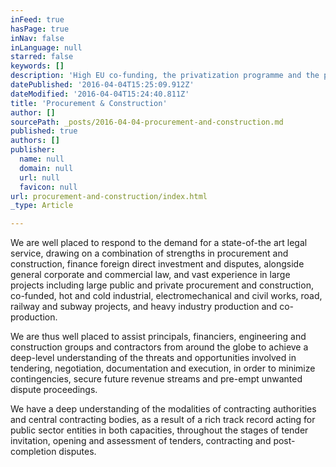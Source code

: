 ```yaml
---
inFeed: true
hasPage: true
inNav: false
inLanguage: null
starred: false
keywords: []
description: 'Ηigh EU co-funding, the privatization programme and the progressive reduction of sovereign risk perceptions, are likely to be the key drivers of a strong bounce-back of large infrastructure projects to pre-crisis levels.'
datePublished: '2016-04-04T15:25:09.912Z'
dateModified: '2016-04-04T15:24:40.811Z'
title: 'Procurement & Construction'
author: []
sourcePath: _posts/2016-04-04-procurement-and-construction.md
published: true
authors: []
publisher:
  name: null
  domain: null
  url: null
  favicon: null
url: procurement-and-construction/index.html
_type: Article

---
```

We are well placed to respond to the demand for a state-of-the art legal service, drawing on a combination of strengths in procurement and construction, finance foreign direct investment and disputes, alongside general corporate and commercial law, and vast experience in large projects including large public and private procurement and construction, co-funded, hot and cold industrial, electromechanical and civil works, road, railway and subway projects, and heavy industry production and co-production.

We are thus well placed to assist principals, financiers, engineering and construction groups and contractors from around the globe to achieve a deep-level understanding of the threats and opportunities involved in tendering, negotiation, documentation and execution, in order to minimize contingencies, secure future revenue streams and pre-empt unwanted dispute proceedings.

We have a deep understanding of the modalities of contracting authorities and central contracting bodies, as a result of a rich track record acting for public sector entities in both capacities, throughout the stages of tender invitation, opening and assessment of tenders, contracting and post-completion disputes.